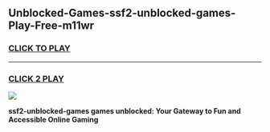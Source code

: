 
## Unblocked-Games-ssf2-unblocked-games-Play-Free-m11wr
<h3>
<a href="https://premium76.site?title=ssf2-unblocked-games&ref=22A">CLICK TO PLAY</a></h3>
<hr>

<h3>
<a href="https://premium76.site?title=ssf2-unblocked-games&ref=22A">CLICK 2 PLAY</a>
  
</h3>

<a href="https://premium76.site?title=ssf2-unblocked-games&ref=22A"><img src="https://clearcache.store/games.png"></a>


**ssf2-unblocked-games games unblocked: Your Gateway to Fun and Accessible Online Gaming**
